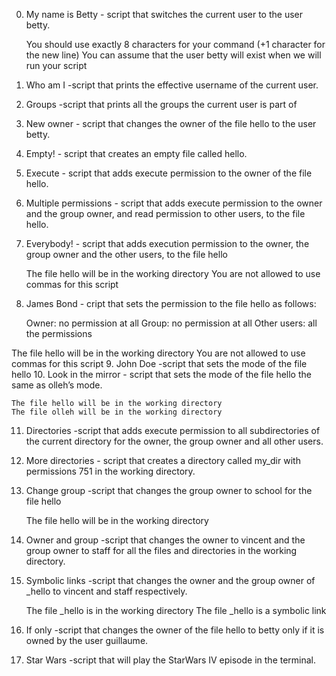 0. My name is Betty - script that switches the current user to the user betty.

    You should use exactly 8 characters for your command (+1 character for the new line)
    You can assume that the user betty will exist when we will run your script
1. Who am I -script that prints the effective username of the current user.
2. Groups -script that prints all the groups the current user is part of
3. New owner - script that changes the owner of the file hello to the user betty.
4. Empty! - script that creates an empty file called hello.
5. Execute -  script that adds execute permission to the owner of the file hello.
6. Multiple permissions - script that adds execute permission to the owner and the group owner, and read permission to other users, to the file hello.
7. Everybody! - script that adds execution permission to the owner, the group owner and the other users, to the file hello

    The file hello will be in the working directory
    You are not allowed to use commas for this script
8. James Bond - cript that sets the permission to the file hello as follows:

    Owner: no permission at all
    Group: no permission at all
    Other users: all the permissions

The file hello will be in the working directory You are not allowed to use commas for this script
9. John Doe -script that sets the mode of the file hello
10. Look in the mirror - script that sets the mode of the file hello the same as olleh’s mode.

    The file hello will be in the working directory
    The file olleh will be in the working directory

11. Directories -script that adds execute permission to all subdirectories of the current directory for the owner, the group owner and all other users.
12. More directories - script that creates a directory called my_dir with permissions 751 in the working directory.
13. Change group -script that changes the group owner to school for the file hello

    The file hello will be in the working directory

14. Owner and group -script that changes the owner to vincent and the group owner to staff for all the files and directories in the working directory.

15. Symbolic links -script that changes the owner and the group owner of _hello to vincent and staff respectively.

    The file _hello is in the working directory
    The file _hello is a symbolic link

16. If only -script that changes the owner of the file hello to betty only if it is owned by the user guillaume.
17. Star Wars -script that will play the StarWars IV episode in the terminal.

